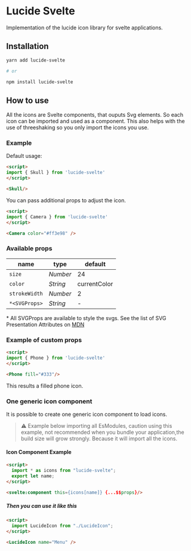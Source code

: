 # Lucide Svelte

Implementation of the lucide icon library for svelte applications.

## Installation

```bash
yarn add lucide-svelte

# or

npm install lucide-svelte
```

## How to use

All the icons are Svelte components, that ouputs Svg elements. So each icon can be imported and used as a component. This also helps with the use of threeshaking so you only import the icons you use.

### Example

Default usage:

```html
<script>
import { Skull } from 'lucide-svelte'
</script>

<Skull/>
```

You can pass additional props to adjust the icon.

```html
<script>
import { Camera } from 'lucide-svelte'
</script>

<Camera color="#ff3e98" />
```

### Available props

|  name          |   type   |  default
| -------------- | -------- | --------
| `size`         | *Number* | 24
| `color`        | *String* | currentColor
| `strokeWidth`  | *Number* | 2
| `*<SVGProps>`  | *String* | -

\* All SVGProps are available to style the svgs. See the list of SVG Presentation Attributes on [MDN](https://developer.mozilla.org/en-US/docs/Web/SVG/Attribute/Presentation)

### Example of custom props

```html
<script>
import { Phone } from 'lucide-svelte'
</script>

<Phone fill="#333"/>
```

This results a filled phone icon.

### One generic icon component

It is possible to create one generic icon component to load icons.

> ⚠️ Example below importing all EsModules, caution using this example, not recommended when you bundle your application,the build size will grow strongly. Because it will import all the icons.

#### Icon Component Example

``` html
<script>
  import * as icons from "lucide-svelte";
  export let name;
</script>

<svelte:component this={icons[name]} {...$$props}/>
```

##### Then you can use it like this

``` html
<script>
  import LucideIcon from "./LucideIcon";
</script>

<LucideIcon name="Menu" />
```
